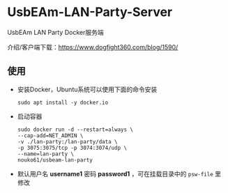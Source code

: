 # UsbEAm-LAN-Party-Server
UsbEAm LAN Party Docker服务端

介绍/客户端下载：https://www.dogfight360.com/blog/1590/

## 使用

* 安装Docker，Ubuntu系统可以使用下面的命令安装

  ```
  sudo apt install -y docker.io
  ```

* 启动容器

  ```
  sudo docker run -d --restart=always \
  --cap-add=NET_ADMIN \
  -v ./lan-party:/lan-party/data \
  -p 3075:3075/tcp -p 3074:3074/udp \
  --name=lan-party \
  nouko61/usbeam-lan-party
  ```

* 默认用户名 **username1** 密码 **password1** ，可在挂载目录中的 ```psw-file``` 里修改
